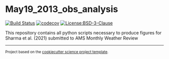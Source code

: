 May19_2013_obs_analysis
==============================
[![Build Status](https://travis-ci.com/gewitterblitz/may19_2013_obs_analysis.svg?branch=master)](https://travis-ci.com/gewitterblitz/may19_2013_obs_analysis)
[![codecov](https://codecov.io/gh/gewitterblitz/may19_2013_obs_analysis/branch/master/graph/badge.svg)](https://codecov.io/gh/gewitterblitz/may19_2013_obs_analysis)
[![License:BSD-3-Clause](https://img.shields.io/badge/License-BSD%203--Clause-lightgray.svg?style=flt-square)](https://opensource.org/licenses/BSD-3-Clause)


This repository contains all python scripts necessary to produce figures for Sharma et al. (2021) submitted to AMS Monthly Weather Review

--------

<p><small>Project based on the <a target="_blank" href="https://github.com/jbusecke/cookiecutter-science-project">cookiecutter science project template</a>.</small></p>
